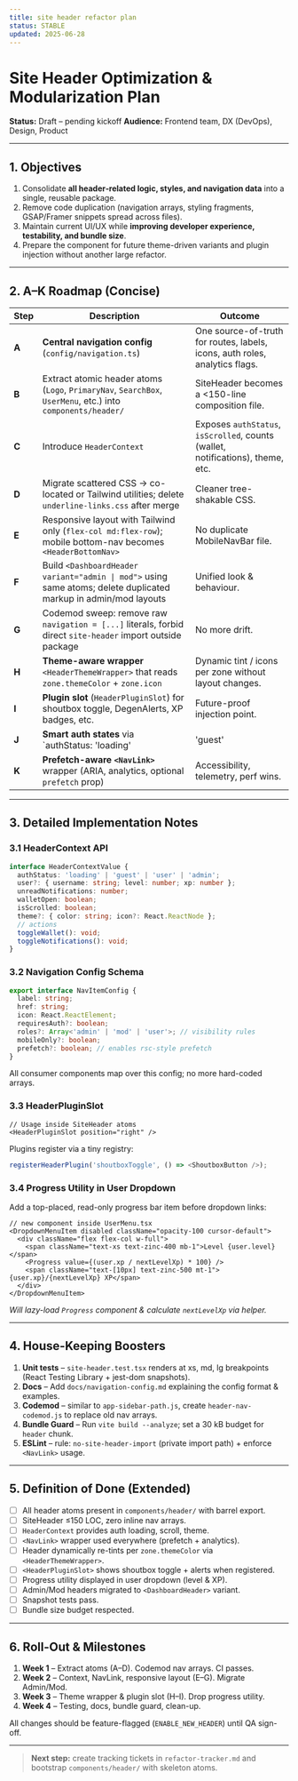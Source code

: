```yaml
---
title: site header refactor plan
status: STABLE
updated: 2025-06-28
---
```


# Site Header Optimization & Modularization Plan

**Status:** Draft – pending kickoff
**Audience:** Frontend team, DX (DevOps), Design, Product

---

## 1. Objectives

1. Consolidate **all header‐related logic, styles, and navigation data** into a single, reusable package.
2. Remove code duplication (navigation arrays, styling fragments, GSAP/Framer snippets spread across files).
3. Maintain current UI/UX while **improving developer experience, testability, and bundle size**.
4. Prepare the component for future theme-driven variants and plugin injection without another large refactor.

---

## 2. A–K Roadmap (Concise)

| Step | Description | Outcome |
|------|-------------|---------|
| **A** | **Central navigation config** (`config/navigation.ts`) | One source-of-truth for routes, labels, icons, auth roles, analytics flags. |
| **B** | Extract atomic header atoms (`Logo`, `PrimaryNav`, `SearchBox`, `UserMenu`, etc.) into `components/header/` | SiteHeader becomes a <150-line composition file. |
| **C** | Introduce `HeaderContext` | Exposes `authStatus`, `isScrolled`, counts (wallet, notifications), theme, etc. |
| **D** | Migrate scattered CSS → co-located or Tailwind utilities; delete `underline-links.css` after merge | Cleaner tree-shakable CSS. |
| **E** | Responsive layout with Tailwind only (`flex-col md:flex-row`); mobile bottom-nav becomes `<HeaderBottomNav>` | No duplicate MobileNavBar file. |
| **F** | Build `<DashboardHeader variant="admin \| mod">` using same atoms; delete duplicated markup in admin/mod layouts | Unified look & behaviour. |
| **G** | Codemod sweep: remove raw `navigation = [...]` literals, forbid direct `site-header` import outside package | No more drift. |
| **H** | **Theme-aware wrapper** `<HeaderThemeWrapper>` that reads `zone.themeColor` + `zone.icon` | Dynamic tint / icons per zone without layout changes. |
| **I** | **Plugin slot** (`HeaderPluginSlot`) for shoutbox toggle, DegenAlerts, XP badges, etc. | Future-proof injection point. |
| **J** | **Smart auth states** via `authStatus: 'loading' | 'guest' | 'user' | 'admin'` in context | Removes scattered `isAuthenticated` checks + loading shimmer. |
| **K** | **Prefetch-aware `<NavLink>`** wrapper (ARIA, analytics, optional `prefetch` prop) | Accessibility, telemetry, perf wins. |

---

## 3. Detailed Implementation Notes

### 3.1 HeaderContext API

```ts
interface HeaderContextValue {
  authStatus: 'loading' | 'guest' | 'user' | 'admin';
  user?: { username: string; level: number; xp: number };
  unreadNotifications: number;
  walletOpen: boolean;
  isScrolled: boolean;
  theme?: { color: string; icon?: React.ReactNode };
  // actions
  toggleWallet(): void;
  toggleNotifications(): void;
}
```

### 3.2 Navigation Config Schema

```ts
export interface NavItemConfig {
  label: string;
  href: string;
  icon: React.ReactElement;
  requiresAuth?: boolean;
  roles?: Array<'admin' | 'mod' | 'user'>; // visibility rules
  mobileOnly?: boolean;
  prefetch?: boolean; // enables rsc-style prefetch
}
```

All consumer components map over this config; no more hard-coded arrays.

### 3.3 HeaderPluginSlot

```tsx
// Usage inside SiteHeader atoms
<HeaderPluginSlot position="right" />
```

Plugins register via a tiny registry:

```ts
registerHeaderPlugin('shoutboxToggle', () => <ShoutboxButton />);
```

### 3.4 Progress Utility in User Dropdown

Add a top-placed, read-only progress bar item before dropdown links:

```tsx
// new component inside UserMenu.tsx
<DropdownMenuItem disabled className="opacity-100 cursor-default">
  <div className="flex flex-col w-full">
    <span className="text-xs text-zinc-400 mb-1">Level {user.level}</span>
    <Progress value={(user.xp / nextLevelXp) * 100} />
    <span className="text-[10px] text-zinc-500 mt-1">{user.xp}/{nextLevelXp} XP</span>
  </div>
</DropdownMenuItem>
```

*Will lazy-load `Progress` component & calculate `nextLevelXp` via helper.*

---

## 4. House-Keeping Boosters

1. **Unit tests** – `site-header.test.tsx` renders at xs, md, lg breakpoints (React Testing Library + jest-dom snapshots).
2. **Docs** – Add `docs/navigation-config.md` explaining the config format & examples.
3. **Codemod** – similar to `app-sidebar-path.js`, create `header-nav-codemod.js` to replace old nav arrays.
4. **Bundle Guard** – Run `vite build --analyze`; set a 30 kB budget for `header` chunk.
5. **ESLint** – rule: `no-site-header-import` (private import path) + enforce `<NavLink>` usage.

---

## 5. Definition of Done (Extended)

- [ ] All header atoms present in `components/header/` with barrel export.
- [ ] SiteHeader ≤150 LOC, zero inline nav arrays.
- [ ] `HeaderContext` provides auth loading, scroll, theme.
- [ ] `<NavLink>` wrapper used everywhere (prefetch + analytics).
- [ ] Header dynamically re-tints per `zone.themeColor` via `<HeaderThemeWrapper>`.
- [ ] `<HeaderPluginSlot>` shows shoutbox toggle + alerts when registered.
- [ ] Progress utility displayed in user dropdown (level & XP).
- [ ] Admin/Mod headers migrated to `<DashboardHeader>` variant.
- [ ] Snapshot tests pass.
- [ ] Bundle size budget respected.

---

## 6. Roll-Out & Milestones

1. **Week 1** – Extract atoms (A–D). Codemod nav arrays. CI passes.
2. **Week 2** – Context, NavLink, responsive layout (E–G). Migrate Admin/Mod.
3. **Week 3** – Theme wrapper & plugin slot (H–I). Drop progress utility.
4. **Week 4** – Testing, docs, bundle guard, clean-up.

All changes should be feature-flagged (`ENABLE_NEW_HEADER`) until QA sign-off.

---

> **Next step:** create tracking tickets in `refactor-tracker.md` and bootstrap `components/header/` with skeleton atoms. 